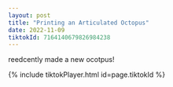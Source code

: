 ```yaml
---
layout: post 
title: "Printing an Articulated Octopus" 
date: 2022-11-09
tiktokId: 7164140679826984238
---
```

reedcently made a new ocotpus! 

{% include tiktokPlayer.html id=page.tiktokId %}